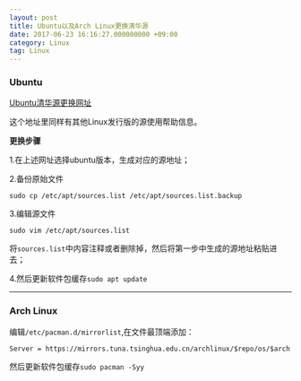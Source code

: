 ```yaml
---
layout: post
title: Ubuntu以及Arch Linux更换清华源
date: 2017-06-23 16:16:27.000000000 +09:00
category: Linux
tag: Linux
---
```


### **Ubuntu**
[Ubuntu清华源更换网址](https://mirror.tuna.tsinghua.edu.cn/help/ubuntu/)

这个地址里同样有其他Linux发行版的源使用帮助信息。

**更换步骤**

1.在上述网址选择ubuntu版本，生成对应的源地址；

2.备份原始文件

`sudo cp /etc/apt/sources.list /etc/apt/sources.list.backup`

3.编辑源文件

`sudo vim /etc/apt/sources.list`

将`sources.list`中内容注释或者删除掉，然后将第一步中生成的源地址粘贴进去；

4.然后更新软件包缓存`sudo apt update`

---

### **Arch Linux**
编辑­`/etc/pacman.d/mirrorlist`,在文件最顶端添加：

`Server = https://mirrors.tuna.tsinghua.edu.cn/archlinux/$repo/os/$arch`

然后更新软件包缓存`sudo pacman -Syy`

